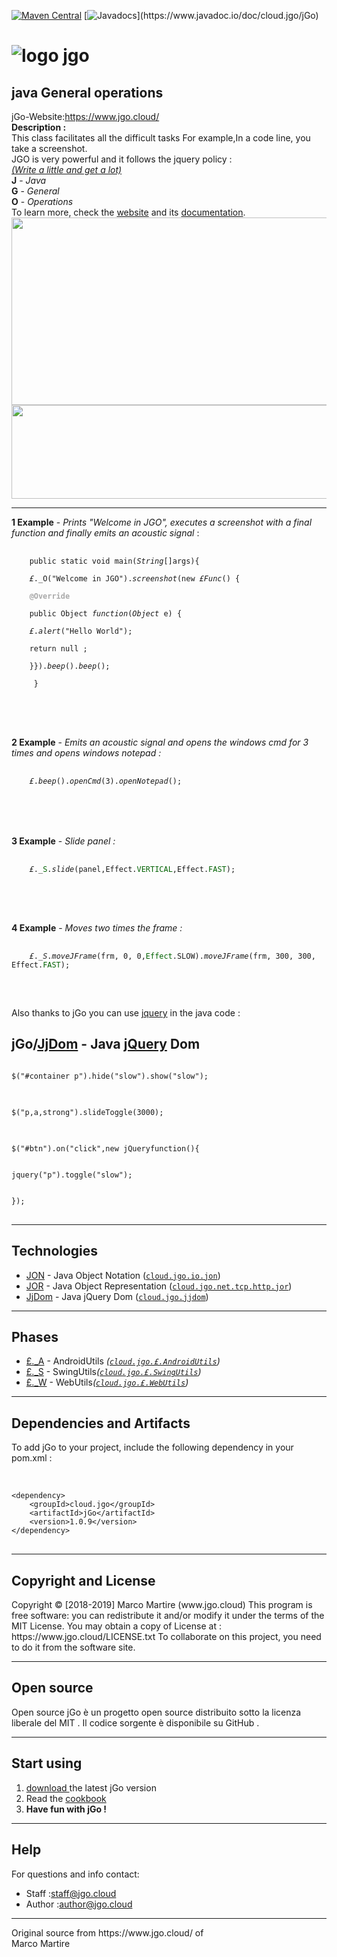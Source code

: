 
[![Maven Central](https://img.shields.io/maven-central/v/cloud.jgo/jGo.svg?label=Maven%20Central)](https://search.maven.org/search?q=g:%22cloud.jgo%22%20AND%20a:%22jGo%22)
[![Javadocs](https://www.javadoc.io/badge/cloud.jgo/jGo.svg?)](https://www.javadoc.io/doc/cloud.jgo/jGo)
<html>
   <h1><img id='logo'src='https://www.jgo.cloud/jgo2/' alt='logo jgo'></h1>
   <h2>java General operations</h2>
   jGo-Website:<a href='https://www.jgo.cloud/'>https://www.jgo.cloud/</a><br>
   <strong>Description :</strong><br> This class facilitates all the difficult tasks
   For example,In a code line, you take a screenshot.<br>
   JGO is very powerful and it follows the jquery policy :<br>
   <em><u>(Write a little and get a lot)</u></em><br>
   <strong>J</strong> - <em>Java</em><br>
   <strong>G</strong> - <em>General</em><br>
   <strong>O</strong> - <em>Operations</em><br>
   To learn more, check the <a href='https://www.jgo.cloud/'>website</a> and its <a href='https://www.jgo.cloud/docs/'>documentation</a>.
   <img src="https://www.jgo.cloud/imgs/code.png" width="600px" height="300px">
   <img src="https://www.jgo.cloud/wp-content/uploads/2018/12/S.png" width="600px" height="150px">
   <hr></hr>
   <strong>1 Example</strong>  -  <em class='explanations'>Prints "Welcome in JGO", executes a screenshot with a final function and finally emits an acoustic signal </em> : <br>
   <pre>
   <code> 
    public static void main(<em class='type'>String</em>[]args){<br>
    <em class='type'>£</em>._O("Welcome in JGO").<em class='method'>screenshot</em>(new <em class='type'>£Func</em>() {<br>
    <strong style='color:darkgray'>@Override</strong><br>
    public Object <em style='#303030'>function</em>(<em class='type'>Object</em> e) {<br>
    <em class='type'>£</em>.<em class='method'>alert</em>("Hello World");<br>
    return null ;<br>
    }}).<em class='method'>beep</em>().<em class='method'>beep</em>();<br>
    &nbsp;}
    </code>
    </pre>
    <br><br>
    <strong>2 Example</strong>  -  <em class='explanations'>Emits an acoustic signal and opens the windows cmd for 3 times and opens windows notepad :</em><br>
    <pre>
    <code>
    <em class='type'>£</em>.<em class='method'>beep</em>().<em class='method'>openCmd</em>(3).<em class='method'>openNotepad</em>();
   </code> 
    </pre>
    <br><br>
    <strong>3 Example</strong>  -  <em class='explanations'>Slide panel :</em><br>
   <pre>
   <code> 
    <em class='type'>£</em>._<font color='#006200'>S</font>.<em class='method'>slide</em>(panel,Effect.<font color='#006200'>VERTICAL</font>,Effect.<font color='#006200'>FAST</font>);
    </code>
    </pre>
    <br><br>
    <strong>4 Example</strong>  -  <em class='explanations'>Moves two times the frame :</em><br>
    <pre>
    <code>
    <em class='type'>£</em>._<em style='color:#282828'>S</em>.<em class='method'>moveJFrame</em>(frm, 0, 0,<font color='#006200'>Effect</font>.SLOW).<em class='method'>moveJFrame</em>(frm, 300, 300, Effect.<font color='#006200'>FAST</font>);
    </code>
    </pre>
<br>
Also thanks to jGo you can use <a href='https://jquery.com/'>jquery</a> in the java code :
<h2>jGo/<a href='https://www.jgo.cloud/jjdom/'>JjDom</a> - Java <a href='https://jquery.com/'>jQuery</a> Dom</h2>
<pre>
<code>
$("#container p").hide("slow").show("slow");
</code>
</pre>
<pre>
<code>
$("p,a,strong").slideToggle(3000);
</code>
</pre>
<pre>
<code>
$("#btn").on("click",new jQueryfunction(){<br><br>
jquery("p").toggle("slow");<br><br>
});
</code>
</pre>
<hr></hr>
<h2>Technologies</h2>
<ul>
<li><a href="https://www.jgo.cloud/jon/">JON</a> - Java Object Notation (<a href='#'><code>cloud.jgo.io.jon</code></a>)</li>
<li><a href="https://www.jgo.cloud/jor/">JOR</a> - Java Object Representation (<a href='#'><code>cloud.jgo.net.tcp.http.jor</code></a>)</li>
<li><a href="https://www.jgo.cloud/jjdom/">JjDom</a> - Java jQuery Dom (<a href='#'><code>cloud.jgo.jjdom</code></a>)</li>
</ul>
<hr></hr>
<h2>Phases</h2>
<ul>
<li><a href='https://www.jgo.cloud/_a'>£._A</a> - AndroidUtils <em>(<a href='#'><code>cloud.jgo.£.AndroidUtils</code></a>)</em></li>
<li><a href='https://www.jgo.cloud/_s'>£._S</a> - SwingUtils<em>(<a href='#'><code>cloud.jgo.£.SwingUtils</code></a>)</em></li>
<li><a href='https://www.jgo.cloud/_w'>£._W</a> - WebUtils<em>(<a href='#'><code>cloud.jgo.£.WebUtils</code></a>)</em></li>
</ul>
<hr></hr>
<h2>Dependencies and Artifacts</h2>
To add jGo to your project, include the following dependency in your pom.xml :<br><br>
<pre>
<code>
&lt;dependency&gt;
    &lt;groupId&gt;cloud.jgo&lt;/groupId&gt;
    &lt;artifactId&gt;jGo&lt;/artifactId&gt;
    &lt;version&gt;1.0.9&lt;/version&gt;
&lt;/dependency&gt;
</code>
</pre>
<hr></hr>
<h2>Copyright and License</h2>
Copyright © [2018-2019] Marco Martire (www.jgo.cloud)
This program is free software: you can redistribute it and/or modify
it under the terms of the MIT License.
You may obtain a copy of License at :
https://www.jgo.cloud/LICENSE.txt
To collaborate on this project, you need to do it from the software site.
<hr></hr>
<h2>Open source</h2>
Open source
jGo è un progetto open source distribuito sotto la licenza liberale del MIT . Il codice sorgente è disponibile su GitHub .
<hr></hr>
<h2>Start using</h2>
<ol>
<li><a href='https://www.jgo.cloud/releases/'>download </a>the latest jGo version</li>
<li>Read the <a href='https://www.jgo.cloud/cookbook/'>cookbook</a></li>
<li><strong>Have fun with jGo !</strong></li>
</ol>
<hr></hr>
<h2>Help</h2>
For questions and info contact:
<ul>
<li>Staff :<a href='#'>staff@jgo.cloud</a></li>
<li>Author :<a href='#'>author@jgo.cloud</a></li>
</ul>
<hr></hr>
Original source from
https://www.jgo.cloud/ of<br>
Marco Martire
</html>
